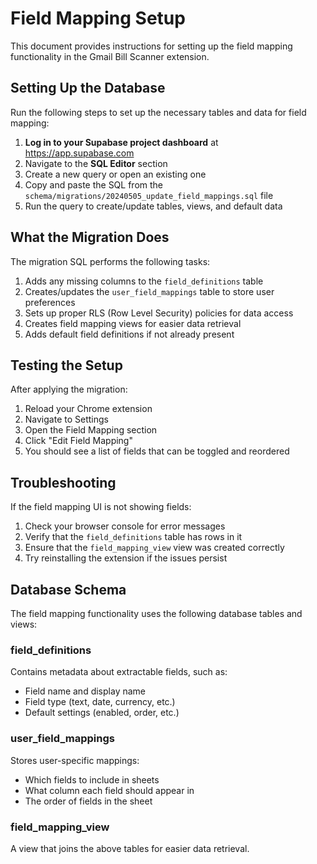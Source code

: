 # Field Mapping Setup

This document provides instructions for setting up the field mapping functionality in the Gmail Bill Scanner extension.

## Setting Up the Database

Run the following steps to set up the necessary tables and data for field mapping:

1. **Log in to your Supabase project dashboard** at https://app.supabase.com
2. Navigate to the **SQL Editor** section
3. Create a new query or open an existing one
4. Copy and paste the SQL from the `schema/migrations/20240505_update_field_mappings.sql` file
5. Run the query to create/update tables, views, and default data

## What the Migration Does

The migration SQL performs the following tasks:

1. Adds any missing columns to the `field_definitions` table
2. Creates/updates the `user_field_mappings` table to store user preferences
3. Sets up proper RLS (Row Level Security) policies for data access
4. Creates field mapping views for easier data retrieval
5. Adds default field definitions if not already present

## Testing the Setup

After applying the migration:

1. Reload your Chrome extension
2. Navigate to Settings
3. Open the Field Mapping section
4. Click "Edit Field Mapping"
5. You should see a list of fields that can be toggled and reordered

## Troubleshooting

If the field mapping UI is not showing fields:

1. Check your browser console for error messages
2. Verify that the `field_definitions` table has rows in it
3. Ensure that the `field_mapping_view` view was created correctly
4. Try reinstalling the extension if the issues persist

## Database Schema

The field mapping functionality uses the following database tables and views:

### field_definitions
Contains metadata about extractable fields, such as:
- Field name and display name
- Field type (text, date, currency, etc.)
- Default settings (enabled, order, etc.)

### user_field_mappings
Stores user-specific mappings:
- Which fields to include in sheets
- What column each field should appear in
- The order of fields in the sheet

### field_mapping_view
A view that joins the above tables for easier data retrieval. 